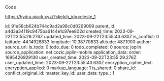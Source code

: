 Code

https://hydra.ojack.xyz/?sketch_id=celeste_1

id: 91e58cb624b744c9ad2a98c0d0299099
parent_id: a4d3a34119c9475ba6144e1c97ee802d
created_time: 2023-09-22T23:55:29.276Z
updated_time: 2023-09-22T23:55:43.630Z
is_conflict: 0
latitude: 44.14926833
longitude: 10.38770833
altitude: 487.1000
author: 
source_url: 
is_todo: 0
todo_due: 0
todo_completed: 0
source: joplin
source_application: net.cozic.joplin-mobile
application_data: 
order: 1695426929130
user_created_time: 2023-09-22T23:55:29.276Z
user_updated_time: 2023-09-22T23:55:43.630Z
encryption_cipher_text: 
encryption_applied: 0
markup_language: 1
is_shared: 0
share_id: 
conflict_original_id: 
master_key_id: 
user_data: 
type_: 1